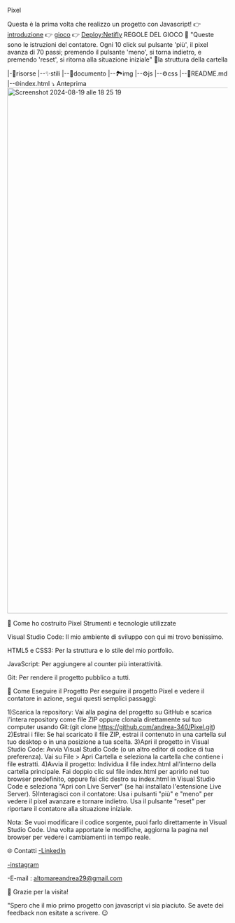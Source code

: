 Pixel

Questa è la prima volta che realizzo un progetto con Javascript!
👉 [introduzione](https://github.com/andrea-340/Pixel/blob/ff50239c0bd104dadbcd7bae0ea54c1fa1761472/presentazione/Pixel.pdf)
👉 [gioco](https://andrea-340.github.io/Progetto-JavaScript-Basics-di-Andrea-Altomare/)
👉 [Deploy:Netifly](https://pixel-js.netlify.app/)
REGOLE DEL GIOCO 📖 "Queste sono le istruzioni del contatore. Ogni 10 click sul pulsante 'più', il pixel avanza di 70 passi; premendo il pulsante 'meno', si torna indietro, e premendo 'reset', si ritorna alla situazione iniziale" 📂la struttura della cartella

|-📁risorse 
|--✨stili 
|--📃documento 
|--🏞️img 
|--⚙️js 
|--⚙️css 
|--📖README.md 
|--🌐index.html 
⤵️ Anteprima 
<img width="1202" alt="Screenshot 2024-08-19 alle 18 25 19" src="https://github.com/user-attachments/assets/41988045-e9aa-420d-9eb2-5cf02e4788bc">

🔧 Come ho costruito Pixel Strumenti e tecnologie utilizzate

Visual Studio Code: Il mio ambiente di sviluppo con qui mi trovo benissimo.

HTML5 e CSS3: Per la struttura e lo stile del mio portfolio.

JavaScript: Per aggiungere al counter più interattività.

Git: Per rendere il progetto pubblico a tutti.

🚀 Come Eseguire il Progetto
Per eseguire il progetto Pixel e vedere il contatore in azione, segui questi semplici passaggi:

1)Scarica la repository: Vai alla pagina del progetto su GitHub e scarica l'intera repository come file ZIP oppure clonala direttamente sul tuo computer usando Git:(git clone https://github.com/andrea-340/Pixel.git)
2)Estrai i file: Se hai scaricato il file ZIP, estrai il contenuto in una cartella sul tuo desktop o in una posizione a tua scelta.
3)Apri il progetto in Visual Studio Code:
Avvia Visual Studio Code (o un altro editor di codice di tua preferenza).
Vai su File > Apri Cartella e seleziona la cartella che contiene i file estratti.
4)Avvia il progetto:
Individua il file index.html all'interno della cartella principale.
Fai doppio clic sul file index.html per aprirlo nel tuo browser predefinito, oppure fai clic destro su index.html in Visual Studio Code e seleziona "Apri con Live Server" (se hai installato l'estensione Live Server).
5)Interagisci con il contatore:
Usa i pulsanti "più" e "meno" per vedere il pixel avanzare e tornare indietro.
Usa il pulsante "reset" per riportare il contatore alla situazione iniziale.

Nota: Se vuoi modificare il codice sorgente, puoi farlo direttamente in Visual Studio Code. Una volta apportate le modifiche, aggiorna la pagina nel browser per vedere i cambiamenti in tempo reale.



🌐 Contatti 
[-LinkedIn](https://www.linkedin.com/in/andrea-altomare-a76b13280/)

[-instagram](https://www.instagram.com/_andrea34_00?igsh=azVuejNkZ3B6bng%3D&utm_source=qr)

-E-mail : altomareandrea29@gmail.com

🙌 Grazie per la visita!

"Spero che il mio primo progetto con javascript vi sia piaciuto. Se avete dei feedback non esitate a scrivere. 😉
